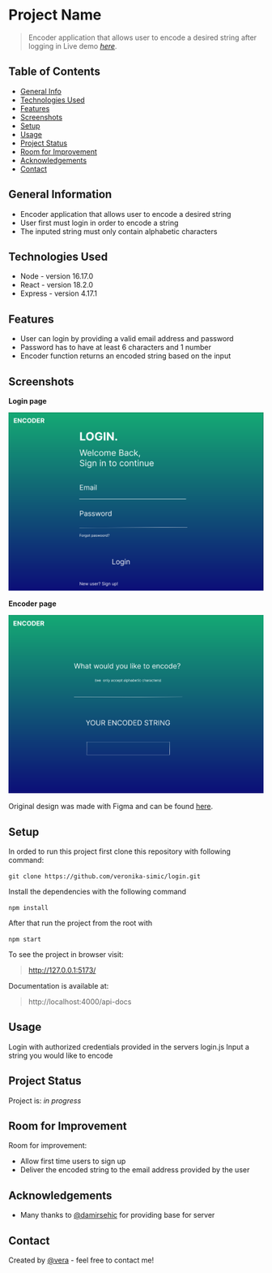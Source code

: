 # Project Name
> Encoder application that allows user to encode a desired string after logging in
> Live demo [_here_](https://www.example.com). 

## Table of Contents
* [General Info](#general-information)
* [Technologies Used](#technologies-used)
* [Features](#features)
* [Screenshots](#screenshots)
* [Setup](#setup)
* [Usage](#usage)
* [Project Status](#project-status)
* [Room for Improvement](#room-for-improvement)
* [Acknowledgements](#acknowledgements)
* [Contact](#contact)


## General Information
- Encoder application that allows user to encode a desired string
- User first must login in order to encode a string
- The inputed string must only contain alphabetic characters

## Technologies Used
- Node - version 16.17.0
- React - version 18.2.0
- Express - version 4.17.1


## Features
- User can login by providing a valid email address and password
- Password has to have at least 6 characters and 1 number
- Encoder function returns an encoded string based on the input


## Screenshots

**Login page**

![Login page](./images/login_page.png)


**Encoder page**


![Encoder page](./images/encoder_page.png)

Original design was made with Figma and can be found [here](https://www.figma.com/file/wkeTz06oUCZd2czqPQRAAY/Encoder?node-id=0%3A1&t=5RkEwdcaw7W7bpoL-1).


## Setup

In orded to run this project first clone this repository with following command:

`git clone https://github.com/veronika-simic/login.git`

Install the dependencies with the following command

`npm install`

After that run the project from the root with 

`npm start`

To see the project in browser visit: 

> http://127.0.0.1:5173/

Documentation is available at: 

> http://localhost:4000/api-docs
## Usage
Login with authorized credentials provided in the servers login.js
Input a string you would like to encode


## Project Status
Project is: _in progress_


## Room for Improvement

Room for improvement:
- Allow first time users to sign up
- Deliver the encoded string to the email address provided by the user

## Acknowledgements
- Many thanks to [@damirsehic](https://github.com/damirsehic/code-challenge) for providing base for server


## Contact
Created by [@vera](https://github.com/veronika-simic) - feel free to contact me!
